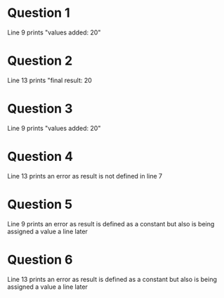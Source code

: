 # Question 1
Line 9 prints "values added: 20"
# Question 2
Line 13 prints "final result: 20
# Question 3
Line 9 prints "values added: 20"
# Question 4 
Line 13 prints an error as result is not defined in line 7
# Question 5
Line 9 prints an error as result is defined as a constant but also is being assigned a value a line later
# Question 6
Line 13 prints an error as result is defined as a constant but also is being assigned a value a line later
